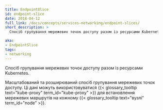 ```yaml
---
title: EndpointSlice
id: endpoint-slice
date: 2018-04-12
full_link: /docs/concepts/services-networking/endpoint-slices/
short_description: >
  Спосіб групування мережевих точок доступу разом із ресурсами Kubernetes.

aka:
- EndpointSlice
tags:
- networking
---
```

Спосіб групування мережевих точок доступу разом із ресурсами Kubernetes.

<!--more-->

Масштабований та розширюваний спосіб групування мережевих точок доступу. Ці дані можуть використовуватися {{< glossary_tooltip text="kube-proxy" term_id="kube-proxy" >}} для встановлення мережевих маршрутів на кожному {{< glossary_tooltip text="вузлі" term_id="node" >}}.
